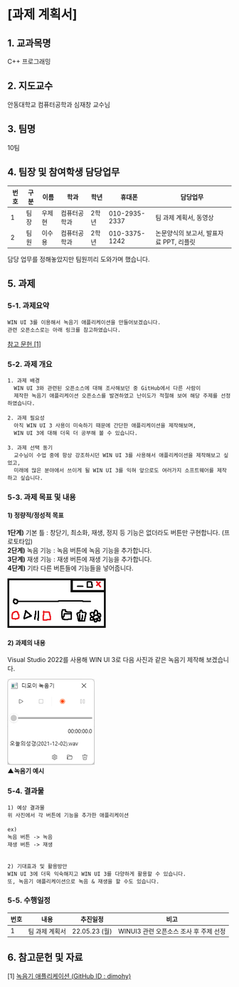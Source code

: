 # [과제 계획서]

## 1. 교과목명
C++ 프로그래밍

## 2. 지도교수
안동대학교 컴퓨터공학과 심재창 교수님

## 3. 팀명
10팀

## 4. 팀장 및 참여학생 담당업무
|번호|구분|이름|학과|학년|휴대폰|담당업무|
|---|---|---|---|---|---|---|
|1|팀장|우제현|컴퓨터공학과|2학년|010-2935-2337|팀 과제 계획서, 동영상|
|2|팀원|이수용|컴퓨터공학과|2학년|010-3375-1242|논문양식의 보고서, 발표자료 PPT, 리플릿|


담당 업무를 정해놓았지만 팀원끼리 도와가며 했습니다.

## 5. 과제

### 5-1. 과제요약
```
WIN UI 3를 이용해서 녹음기 애플리케이션을 만들어보겠습니다.
관련 오픈소스로는 아래 링크를 참고하였습니다.
```
[참고 문헌 [1]](https://github.com/wjh2335/CPP_Team_Project/blob/main/%EA%B3%84%ED%9A%8D%EC%84%9C.md#6-%EC%B0%B8%EA%B3%A0%EB%AC%B8%ED%97%8C-%EB%B0%8F-%EC%9E%90%EB%A3%8C)  

### 5-2. 과제 개요
```
1. 과제 배경
  WIN UI 3와 관련된 오픈소스에 대해 조사해보던 중 GitHub에서 다른 사람이
  제작한 녹음기 애플리케이션 오픈소스를 발견하였고 난이도가 적절해 보여 해당 주제를 선정하였습니다.
  
2. 과제 필요성
  아직 WIN UI 3 사용이 미숙하기 때문에 간단한 애플리케이션을 제작해보며,
  WIN UI 3에 대해 더욱 더 공부해 볼 수 있습니다.
  
3. 과제 선택 동기
  교수님이 수업 중에 항상 강조하시던 WIN UI 3를 사용해서 애플리케이션을 제작해보고 싶었고,
  미래에 많은 분야에서 쓰이게 될 WIN UI 3를 익혀 앞으로도 여러가지 소프트웨어를 제작하고 싶습니다.
```

### 5-3. 과제 목표 및 내용
#### 1) 정량적/정성적 목표
**1단계)** 기본 틀 : 창닫기, 최소화, 재생, 정지 등 기능은 없더라도 버튼만 구현합니다. (프로토타입)  
**2단계)** 녹음 기능 : 녹음 버튼에 녹음 기능을 추가합니다.  
**3단계)** 재생 기능 : 재생 버튼에 재생 기능을 추가합니다.  
**4단계)** 기타 다른 버튼들에 기능들을 넣어줍니다.  


![2](img/3.png)

#### 2) 과제의 내용
Visual Studio 2022를 사용해 WIN UI 3로 다음 사진과 같은 녹음기 제작해 보겠습니다.


![1](img/1.png)  
**▲녹음기 예시**

### 5-4. 결과물
```
1) 예상 결과물
위 사진에서 각 버튼에 기능을 추가한 애플리케이션

ex)
녹음 버튼 -> 녹음
재생 버튼 -> 재생


2) 기대효과 및 활용방안
WIN UI 3에 더욱 익숙해지고 WIN UI 3를 다양하게 활용할 수 있습니다.
또, 녹음기 애플리케이션으로 녹음 & 재생을 할 수도 있습니다.
```

### 5-5. 수행일정
|번호|내용|추진일정|비고|
|---|---|---|---|
|1|팀 과제 계획서|22.05.23 (월)|WINUI3 관련 오픈소스 조사 후 주제 선정|

## 6. 참고문헌 및 자료
[1] [녹음기 애플리케이션 (GitHub ID : dimohy)](https://github.com/dimohy/DMRecorder)

